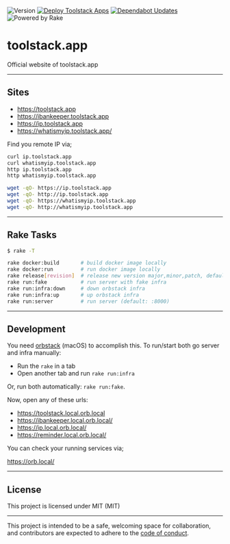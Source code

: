 ![Version](https://img.shields.io/badge/version-0.1.23-orange.svg)
[![Deploy Toolstack Apps](https://github.com/bilusteknoloji/toolstack.app/actions/workflows/build-and-deploy.yml/badge.svg)](https://github.com/bilusteknoloji/toolstack.app/actions/workflows/build-and-deploy.yml)
[![Dependabot Updates](https://github.com/bilusteknoloji/toolstack.app/actions/workflows/dependabot/dependabot-updates/badge.svg)](https://github.com/bilusteknoloji/toolstack.app/actions/workflows/dependabot/dependabot-updates)
![Powered by Rake](https://img.shields.io/badge/powered_by-rake-blue?logo=ruby)

# toolstack.app

Official website of toolstack.app

---

## Sites

- https://toolstack.app
- https://ibankeeper.toolstack.app
- https://ip.toolstack.app
- https://whatismyip.toolstack.app/

Find you remote IP via;

```bash
curl ip.toolstack.app
curl whatismyip.toolstack.app
http ip.toolstack.app
http whatismyip.toolstack.app

wget -qO- https://ip.toolstack.app
wget -qO- http://ip.toolstack.app
wget -qO- https://whatismyip.toolstack.app
wget -qO- http://whatismyip.toolstack.app
```

---

## Rake Tasks

```bash
$ rake -T

rake docker:build       # build docker image locally
rake docker:run         # run docker image locally
rake release[revision]  # release new version major,minor,patch, default: patch
rake run:fake           # run server with fake infra
rake run:infra:down     # down orbstack infra
rake run:infra:up       # up orbstack infra
rake run:server         # run server (default: :8000)
```

---

## Development

You need [orbstack](https://orbstack.dev/) (macOS) to accomplish this. To
run/start both go server and infra manually:

- Run the `rake` in a tab
- Open another tab and run `rake run:infra`

Or, run both automatically: `rake run:fake`. 

Now, open any of these urls:

- https://toolstack.local.orb.local
- https://ibankeeper.local.orb.local/
- https://ip.local.orb.local/
- https://reminder.local.orb.local/

You can check your running services via;

https://orb.local/

---

## License

This project is licensed under MIT (MIT)

---

This project is intended to be a safe, welcoming space for collaboration, and
contributors are expected to adhere to the [code of conduct][coc].

[coc]: https://github.com/bilusteknoloji/toolstack.app/blob/main/CODE_OF_CONDUCT.md
